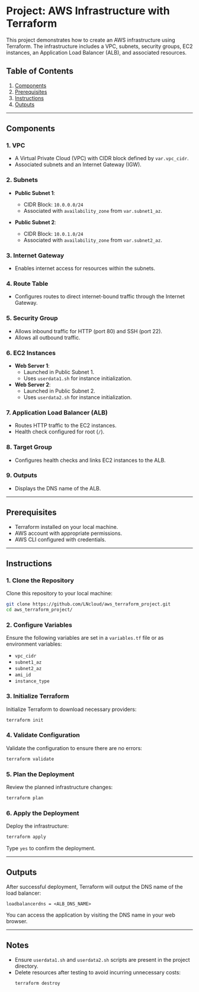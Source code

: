 # Project: AWS Infrastructure with Terraform

This project demonstrates how to create an AWS infrastructure using Terraform. The infrastructure includes a VPC, subnets, security groups, EC2 instances, an Application Load Balancer (ALB), and associated resources.

## **Table of Contents**
1. [Components](#components)
2. [Prerequisites](#prerequisites)
3. [Instructions](#instructions)
4. [Outputs](#outputs)

---

## **Components**
### **1. VPC**
- A Virtual Private Cloud (VPC) with CIDR block defined by `var.vpc_cidr`.
- Associated subnets and an Internet Gateway (IGW).

### **2. Subnets**
- **Public Subnet 1**:
  - CIDR Block: `10.0.0.0/24`
  - Associated with `availability_zone` from `var.subnet1_az`.
  
- **Public Subnet 2**:
  - CIDR Block: `10.0.1.0/24`
  - Associated with `availability_zone` from `var.subnet2_az`.

### **3. Internet Gateway**
- Enables internet access for resources within the  subnets.

### **4. Route Table**
- Configures routes to direct internet-bound traffic through the Internet Gateway.

### **5. Security Group**
- Allows inbound traffic for HTTP (port 80) and SSH (port 22).
- Allows all outbound traffic.

### **6. EC2 Instances**
- **Web Server 1**:
  - Launched in Public Subnet 1.
  - Uses `userdata1.sh` for instance initialization.
- **Web Server 2**:
  - Launched in Public Subnet 2.
  - Uses `userdata2.sh` for instance initialization.

### **7. Application Load Balancer (ALB)**
- Routes HTTP traffic to the EC2 instances.
- Health check configured for root (`/`).

### **8. Target Group**
- Configures health checks and links EC2 instances to the ALB.

### **9. Outputs**
- Displays the DNS name of the ALB.

---

## **Prerequisites**
- Terraform installed on your local machine.
- AWS account with appropriate permissions.
- AWS CLI configured with credentials.

---

## **Instructions**

### **1. Clone the Repository**
Clone this repository to your local machine:
```bash
git clone https://github.com/LNcloud/aws_terraform_project.git
cd aws_terraform_project/
```

### **2. Configure Variables**
Ensure the following variables are set in a `variables.tf` file or as environment variables:
- `vpc_cidr`
- `subnet1_az`
- `subnet2_az`
- `ami_id`
- `instance_type`

### **3. Initialize Terraform**
Initialize Terraform to download necessary providers:
```bash
terraform init
```

### **4. Validate Configuration**
Validate the configuration to ensure there are no errors:
```bash
terraform validate
```

### **5. Plan the Deployment**
Review the planned infrastructure changes:
```bash
terraform plan
```

### **6. Apply the Deployment**
Deploy the infrastructure:
```bash
terraform apply
```
Type `yes` to confirm the deployment.

---

## **Outputs**
After successful deployment, Terraform will output the DNS name of the load balancer:
```plaintext
loadbalancerdns = <ALB_DNS_NAME>
```
You can access the application by visiting the DNS name in your web browser.

---

## **Notes**
- Ensure `userdata1.sh` and `userdata2.sh` scripts are present in the project directory.
- Delete resources after testing to avoid incurring unnecessary costs:
  ```bash
  terraform destroy
  ```

